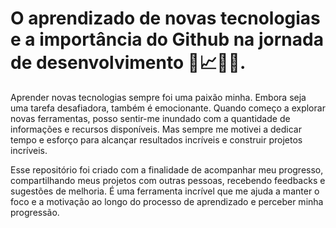 # O aprendizado de novas tecnologias e a importância do Github na jornada de desenvolvimento 🚀📈👨‍💻.

Aprender novas tecnologias sempre foi uma paixão minha. Embora seja uma tarefa desafiadora, também é emocionante. Quando começo a explorar novas ferramentas, posso sentir-me inundado com a quantidade de informações e recursos disponíveis. Mas sempre me motivei a dedicar tempo e esforço para alcançar resultados incríveis e construir projetos incríveis.

Esse repositório foi criado com a finalidade de acompanhar meu progresso, compartilhando meus projetos com outras pessoas, recebendo feedbacks e sugestões de melhoria. É uma ferramenta incrível que me ajuda a manter o foco e a motivação ao longo do processo de aprendizado e perceber minha progressão.
